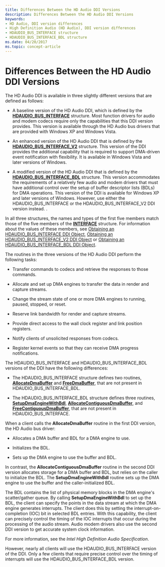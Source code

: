 ```yaml
---
title: Differences Between the HD Audio DDI Versions
description: Differences Between the HD Audio DDI Versions
keywords:
- HD Audio, DDI version differences
- High Definition Audio (HD Audio), DDI version differences
- HDAUDIO_BUS_INTERFACE structure
- HDAUDIO_BUS_INTERFACE_BDL structure
ms.date: 04/20/2017
ms.topic: concept-article
---
```


# Differences Between the HD Audio DDI Versions


The HD Audio DDI is available in three slightly different versions that are defined as follows:

-   A baseline version of the HD Audio DDI, which is defined by the [**HDAUDIO\_BUS\_INTERFACE**](/windows-hardware/drivers/ddi/hdaudio/ns-hdaudio-_hdaudio_bus_interface) structure. Most function drivers for audio and modem codecs require only the capabilities that this DDI version provides. This version is available through the HD Audio bus drivers that are provided with Windows XP and Windows Vista.

-   An enhanced version of the HD Audio DDI that is defined by the [**HDAUDIO\_BUS\_INTERFACE\_V2**](/windows-hardware/drivers/ddi/hdaudio/ns-hdaudio-_hdaudio_bus_interface_v2) structure. This version of the DDI provides the additional capability that is required to support DMA-driven event notification with flexibility. It is available in Windows Vista and later versions of Windows.

-   A modified version of the HD Audio DDI that is defined by the [**HDAUDIO\_BUS\_INTERFACE\_BDL**](/windows-hardware/drivers/ddi/hdaudio/ns-hdaudio-_hdaudio_bus_interface_bdl) structure. This version accommodates the requirements of a relatively few audio and modem drivers that must have additional control over the setup of buffer descriptor lists (BDLs) for DMA operations. This version of the DDI is available for Windows XP and later versions of Windows. However, use either the HDAUDIO\_BUS\_INTERFACE or the HDAUDIO\_BUS\_INTERFACE\_V2 DDI version instead. .

In all three structures, the names and types of the first five members match those of the five members of the [**INTERFACE**](/windows-hardware/drivers/ddi/wdm/ns-wdm-_interface) structure. For information about the values of these members, see [Obtaining an HDAUDIO\_BUS\_INTERFACE DDI Object](obtaining-an-hdaudio-bus-interface-ddi-object.md), [Obtaining an HDAUDIO\_BUS\_INTERFACE\_V2 DDI Object](obtaining-an-hdaudio-bus-interface-v2-ddi-object.md) or [Obtaining an HDAUDIO\_BUS\_INTERFACE\_BDL DDI Object](obtaining-an-hdaudio-bus-interface-bdl-ddi-object.md).

The routines in the three versions of the HD Audio DDI perform the following tasks:

-   Transfer commands to codecs and retrieve the responses to those commands.

-   Allocate and set up DMA engines to transfer the data in render and capture streams.

-   Change the stream state of one or more DMA engines to running, paused, stopped, or reset.

-   Reserve link bandwidth for render and capture streams.

-   Provide direct access to the wall clock register and link position registers.

-   Notify clients of unsolicited responses from codecs.

-   Register kernel events so that they can receive DMA progress notifications.

The HDAUDIO\_BUS\_INTERFACE and HDAUDIO\_BUS\_INTERFACE\_BDL versions of the DDI have the following differences:

-   The HDAUDIO\_BUS\_INTERFACE structure defines two routines, [**AllocateDmaBuffer**](/windows-hardware/drivers/ddi/hdaudio/nc-hdaudio-pallocate_dma_buffer) and [**FreeDmaBuffer**](/windows-hardware/drivers/ddi/hdaudio/nc-hdaudio-pfree_dma_buffer), that are not present in HDAUDIO\_BUS\_INTERFACE\_BDL.

-   The HDAUDIO\_BUS\_INTERFACE\_BDL structure defines three routines, [**SetupDmaEngineWithBdl**](/windows-hardware/drivers/ddi/hdaudio/nc-hdaudio-psetup_dma_engine_with_bdl), [**AllocateContiguousDmaBuffer**](/windows-hardware/drivers/ddi/hdaudio/nc-hdaudio-pallocate_contiguous_dma_buffer), and [**FreeContiguousDmaBuffer**](/windows-hardware/drivers/ddi/hdaudio/nc-hdaudio-pfree_contiguous_dma_buffer), that are not present in HDAUDIO\_BUS\_INTERFACE.

When a client calls the **AllocateDmaBuffer** routine in the first DDI version, the HD Audio bus driver:

-   Allocates a DMA buffer and BDL for a DMA engine to use.

-   Initializes the BDL.

-   Sets up the DMA engine to use the buffer and BDL.

In contrast, the **AllocateContiguousDmaBuffer** routine in the second DDI version allocates storage for a DMA buffer and BDL, but relies on the caller to initialize the BDL. The **SetupDmaEngineWithBdl** routine sets up the DMA engine to use the buffer and the caller-initialized BDL.

The BDL contains the list of physical memory blocks in the DMA engine's scatter/gather queue. By calling **SetupDmaEngineWithBdl** to set up the BDL, the client can specify the points in the data stream at which the DMA engine generates interrupts. The client does this by setting the interrupt-on-completion (IOC) bit in selected BDL entries. With this capability, the client can precisely control the timing of the IOC interrupts that occur during the processing of the audio stream. Audio modem drivers also use the second DDI version to get accurate system clock information.

For more information, see the *Intel High Definition Audio Specification*.

However, nearly all clients will use the HDAUDIO\_BUS\_INTERFACE version of the DDI. Only a few clients that require precise control over the timing of interrupts will use the HDAUDIO\_BUS\_INTERFACE\_BDL version.

 

